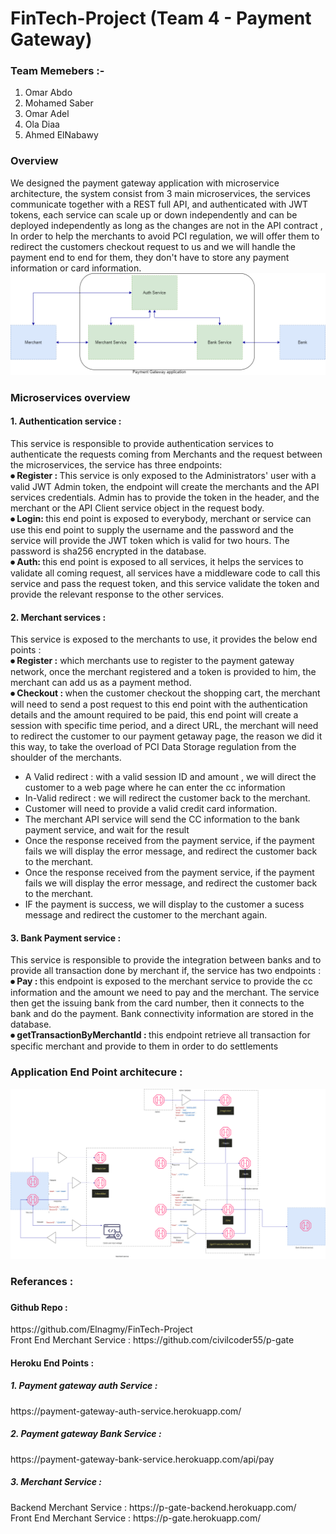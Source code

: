 # FinTech-Project (Team 4 - Payment Gateway)

<h3>Team Memebers :-</h3>

<ol type="1">
  <li>Omar Abdo</li>
  <li>Mohamed Saber</li>
  <li>Omar Adel</li>
  <li>Ola Diaa</li>
  <li>Ahmed ElNabawy </li>
</ol>
 

<h3>Overview</h3>
We designed the payment gateway application with microservice architecture, the system consist from 3 main microservices, the services communicate together with a REST full API, and  authenticated with JWT tokens, each service can scale up or down independently and can be deployed independently as long as the changes are not in the API contract , In order to help the merchants to avoid PCI regulation, we will offer them to redirect the customers checkout request to us and we will handle the payment end to end for them, they don't have to store any payment information or card information.

<img src="https://github.com/Elnagmy/FinTech-Project/blob/main/Project%20Digrams/overview/overview-Page-2.drawio.png" alt="end point digram">

<h3>Microservices overview </h3>
<h4>1. Authentication service : </h4>
This service is responsible to provide authentication services to authenticate the requests coming from Merchants  and the request between the microservices, the service has three endpoints: 
<br>
<strong>⦁	Register : </strong>
This service is only exposed to the Administrators' user with a valid JWT Admin token, the endpoint will create the merchants and the API services credentials. Admin has to provide the token in the header, and the merchant or the API Client service object in the request body.  
<br>
<strong>⦁	Login: </strong>
this end point is exposed to everybody, merchant or service can use this end point to supply the username and the password and the service will provide the JWT token which is valid for two hours. The password is sha256 encrypted in the database. 
<br>
<strong>⦁	Auth: </strong> 
this end point is exposed to all services, it helps the services to validate all coming request, all services have a middleware code to call this service and pass the request token, and this service validate the token and provide the relevant response to the other services. 

<h4>2. Merchant services : </h4>
This service is exposed to the merchants to use, it provides the below end points : 
 <br>
<strong>⦁	Register :</strong> 
 which merchants use to register to the payment gateway network, once the merchant registered and a token is provided to him, the merchant can add us as a payment method. 
 <br>
<strong>⦁	Checkout : </strong>
 when the customer checkout the shopping cart, the merchant will need to send a post request to this end point with the authentication details and the amount required to be paid, this end point will create a session with specific time period, and a direct URL, the merchant will need to redirect the customer to our payment getaway page, the reason we did it this way, to take the overload of PCI Data Storage regulation from the shoulder of the merchants. 
  <br>
  <ul> 
 <li>A Valid redirect : with a valid session ID and amount , we will direct the customer to a web page where he can enter the cc information  </li>
 <li>In-Valid redirect : we will redirect the customer back to the merchant. </li>
 <li>Customer will need to provide a valid credit card information.  </li>
 <li>The merchant API service will send the CC information to the bank payment service, and wait for the result </li>
 <li>Once the response received from the payment service, if the payment fails we will display the error message, and redirect the customer back to the merchant.  </li>
 <li>Once the response received from the payment service, if the payment fails we will display the error message, and redirect the customer back to the merchant. </li>
  <li>IF the payment is success, we will display to the customer a sucess message and redirect the customer to the merchant again.  </li>
 </ul>

 
<h4>3. Bank Payment service : </h4>
This service is responsible to provide the integration between banks and to provide all transaction done by  merchant if,  the service has two endpoints :
<br>
<strong>⦁	Pay : </strong> 
this endpoint is exposed to the merchant service to provide the cc information and the amount we need to pay and the merchant. The service then get the issuing bank from the card number, then it connects to the bank and do the payment. Bank connectivity information are stored in the database.
<br>
<strong>⦁	 getTransactionByMerchantId : </strong>this endpoint retrieve all transaction for specific merchant and provide to them in order to do settlements

<h3>Application End Point architecure :</h3>
 <img src="https://github.com/Elnagmy/FinTech-Project/blob/main/Project%20Digrams/Payment-gateway.png" alt="end point digram">
 
<h3>Referances :<h3> 
 <h4> Github Repo : </h4> https://github.com/Elnagmy/FinTech-Project
  <br>
  Front End Merchant Service : https://github.com/civilcoder55/p-gate
  
 
 <h4> Heroku End Points : </h4>
 <h5> 1. Payment gateway auth Service : </h5>
https://payment-gateway-auth-service.herokuapp.com/
<h5> 2. Payment gateway Bank Service :</h5>
https://payment-gateway-bank-service.herokuapp.com/api/pay
<h5> 3. Merchant Service :</h5>
 Backend Merchant Service : https://p-gate-backend.herokuapp.com/
  <br>
 Front End Merchant Service : https://p-gate.herokuapp.com/
